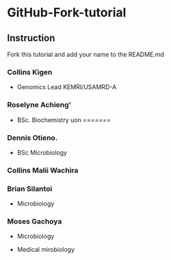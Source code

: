# GitHub-Fork-tutorial 

## Instruction

Fork this tutorial and add your name to the README.md


### Collins Kigen

* Genomics Lead KEMRI/USAMRD-A

### Roselyne Achieng'

* BSc. Biochemistry uon
=======
### Dennis Otieno.

* BSc Microbiology  

### Collins Malii Wachira


### Brian Silantoi
* Microbiology 

### Moses Gachoya
* Microbiology

* Medical mirobiology

